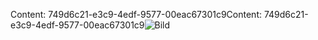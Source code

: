 <span data-ttu-id="796ac-101">Content: 749d6c21-e3c9-4edf-9577-00eac67301c9</span><span class="sxs-lookup"><span data-stu-id="796ac-101">Content: 749d6c21-e3c9-4edf-9577-00eac67301c9</span></span>![Bild](d150ed82-ad44-4241-97f9-95d108b1f49a.png)
